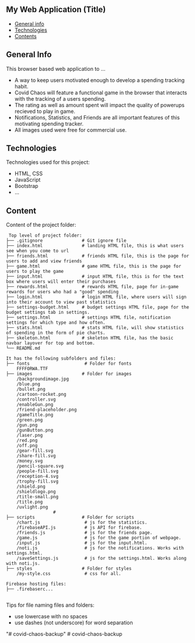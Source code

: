 ## My Web Application (Title)

* [General info](#general-info)
* [Technologies](#technologies)
* [Contents](#content)

## General Info
This browser based web application to ...
* A way to keep users motivated enough to develop a spending tracking habit. 
* Covid Chaos will feature a functional game in the browser that interacts with the tracking of a users spending.
* The rating as well as amount spent will impact the quality of powerups recieved to play in game.
* Notifications, Statistics, and Friends are all important features of this motivating spending tracker.
* All images used were free for commercial use.

	
## Technologies
Technologies used for this project:
* HTML, CSS
* JavaScript
* Bootstrap 
* ...
	
## Content
Content of the project folder:

```
 Top level of project folder: 
├── .gitignore               # Git ignore file
├── index.html               # landing HTML file, this is what users see when you come to url
├── friends.html             # friends HTML file, this is the page for users to add and view friends
├── game.html                # game HTML file, this is the page for users to play the game
├── input.html               # input HTML file, this is for the text box where users will enter their purchases
├── rewards.html             # rewards HTML file, page for in-game rewards for users who had a "good" spending
├── login.html               # login HTML file, where users will sign into their account to view past statistics
├── settings-budget.html     # budget settings HTML file, page for the budget settings tab in settings. 
├── settings.html            # settings HTML file, notification settings for which type and how often.
├── stats.html               # stats HTML file, will show statistics of spending in the form of pie charts.
├── skeleton.html            # skeleton HTML file, has the basic navbar layover for top and bottom.
└── README.md

It has the following subfolders and files:
├── fonts                     # Folder for fonts
    FFFFORWA.TTF
├── images                   # Folder for images
    /backgroundimage.jpg  
    /blue.png 
    /bullet.png 
    /cartoon-rocket.png 
    /controller.svg 
    /enableGun.png 
    /friend-placeholder.png 
    /gameTitle.png 
    /green.png 
    /gun.png 
    /gunButton.png 
    /laser.png 
    /red.png 
    /off.png 
    /gear-fill.svg 
    /share-fill.svg 
    /money.svg 
    /pencil-square.svg 
    /people-fill.svg 
    /reception-4.svg 
    /trophy-fill.svg 
    /shield.png
    /shieldlogo.png
    /title-small.png
    /title.png
    /uvlight.png
                  # 
├── scripts                  # Folder for scripts
    /chart.js                 # js for the statistics.
    /firebaseAPI.js           # js API for firebase.
    /friends.js               # js for the friends page.
    /game.js                  # js for the game portion of webpage.
    /input.js                 # js for the input.html.
    /noti.js                  # js for the notifications. Works with settings.html.
    /saveSettings.js          # js for the settings.html. Works along with noti.js.
├── styles                   # Folder for styles
    /my-style.css             # css for all.

Firebase hosting files: 
├── .firebaserc...


```

Tips for file naming files and folders:
* use lowercase with no spaces
* use dashes (not underscore) for word separation

"# covid-chaos-backup" 
#   c o v i d - c h a o s - b a c k u p  
 